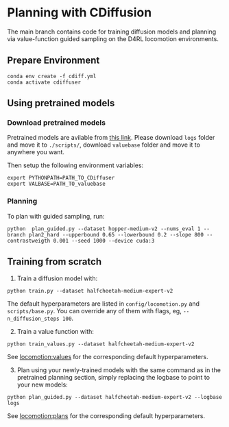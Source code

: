 # Planning with CDiffusion



The main branch contains code for training diffusion models and planning via value-function guided sampling on the D4RL locomotion environments.


## Prepare Environment

```
conda env create -f cdiff.yml
conda activate cdiffuser
```

## Using pretrained models

### Download pretrained models

<!-- Download pretrained diffusion models and value functions with:
```
./scripts/download_pretrained.sh
``` -->
Pretrained models are avilable from [this link](https://www.dropbox.com/scl/fo/nusf3zlwu1pxlkc1arn31/h?rlkey=oogb4t88jh9hicespg3385ttb&dl=0). Please download `logs` folder and move it to `./scripts/`, download `valuebase` folder and move it to anywhere you want.

Then setup the following environment variables:
```
export PYTHONPATH=PATH_TO_CDiffuser
export VALBASE=PATH_TO_valuebase
```



### Planning

To plan with guided sampling, run:

```
python  plan_guided.py --dataset hopper-medium-v2 --nums_eval 1 --branch plan2_hard --upperbound 0.65 --lowerbound 0.2 --slope 800 --contrastweigth 0.001 --seed 1000 --device cuda:3
```

## Training from scratch

1. Train a diffusion model with:
```
python train.py --dataset halfcheetah-medium-expert-v2
```

The default hyperparameters are listed in `config/locomotion.py` and `scripts/base.py`.
You can override any of them with flags, eg, `--n_diffusion_steps 100`.

2. Train a value function with:
```
python train_values.py --dataset halfcheetah-medium-expert-v2
```
See [locomotion:values](config/locomotion.py#L67-L108) for the corresponding default hyperparameters.


3. Plan using your newly-trained models with the same command as in the pretrained planning section, simply replacing the logbase to point to your new models:
```
python plan_guided.py --dataset halfcheetah-medium-expert-v2 --logbase logs
```
See [locomotion:plans](config/locomotion.py#L110-L149) for the corresponding default hyperparameters.

